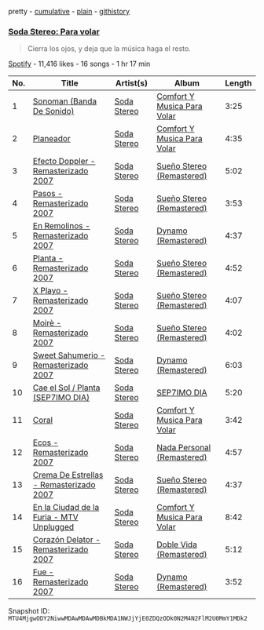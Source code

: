 pretty - [cumulative](/playlists/cumulative/37i9dQZF1DX0WPkweAgNHO.md) - [plain](/playlists/plain/37i9dQZF1DX0WPkweAgNHO) - [githistory](https://github.githistory.xyz/mackorone/spotify-playlist-archive/blob/main/playlists/plain/37i9dQZF1DX0WPkweAgNHO)

### [Soda Stereo: Para volar](https://open.spotify.com/playlist/37i9dQZF1DX0WPkweAgNHO)

> Cierra los ojos, y deja que la música haga el resto.

[Spotify](https://open.spotify.com/user/spotify) - 11,416 likes - 16 songs - 1 hr 17 min

| No. | Title | Artist(s) | Album | Length |
|---|---|---|---|---|
| 1 | [Sonoman \(Banda De Sonido\)](https://open.spotify.com/track/3KNdFPnW6CcRJOo7ONL2mg) | [Soda Stereo](https://open.spotify.com/artist/7An4yvF7hDYDolN4m5zKBp) | [Comfort Y Musica Para Volar](https://open.spotify.com/album/5RJLKN7ucuVaRAUzNKtKB8) | 3:25 |
| 2 | [Planeador](https://open.spotify.com/track/1css4Yf4FaorSKniMFMdJw) | [Soda Stereo](https://open.spotify.com/artist/7An4yvF7hDYDolN4m5zKBp) | [Comfort Y Musica Para Volar](https://open.spotify.com/album/5RJLKN7ucuVaRAUzNKtKB8) | 4:35 |
| 3 | [Efecto Doppler \- Remasterizado 2007](https://open.spotify.com/track/78fEwrT5UGW1CZfFnEqmUk) | [Soda Stereo](https://open.spotify.com/artist/7An4yvF7hDYDolN4m5zKBp) | [Sueño Stereo \(Remastered\)](https://open.spotify.com/album/1A3VRbn7Kto2ov0LkSY0eg) | 5:02 |
| 4 | [Pasos \- Remasterizado 2007](https://open.spotify.com/track/7KMxBakqV7SKVrS6qDv2yq) | [Soda Stereo](https://open.spotify.com/artist/7An4yvF7hDYDolN4m5zKBp) | [Sueño Stereo \(Remastered\)](https://open.spotify.com/album/1A3VRbn7Kto2ov0LkSY0eg) | 3:53 |
| 5 | [En Remolinos \- Remasterizado 2007](https://open.spotify.com/track/79Q5YxAu9UhTGtG70k9sIR) | [Soda Stereo](https://open.spotify.com/artist/7An4yvF7hDYDolN4m5zKBp) | [Dynamo \(Remastered\)](https://open.spotify.com/album/4bfwXuecOmNVlPM5RStAiQ) | 4:37 |
| 6 | [Planta \- Remasterizado 2007](https://open.spotify.com/track/2Qmv6bDN1yazfH5OrhSlI9) | [Soda Stereo](https://open.spotify.com/artist/7An4yvF7hDYDolN4m5zKBp) | [Sueño Stereo \(Remastered\)](https://open.spotify.com/album/1A3VRbn7Kto2ov0LkSY0eg) | 4:52 |
| 7 | [X Playo \- Remasterizado 2007](https://open.spotify.com/track/743BAjD2J8pskuff8fP3Vx) | [Soda Stereo](https://open.spotify.com/artist/7An4yvF7hDYDolN4m5zKBp) | [Sueño Stereo \(Remastered\)](https://open.spotify.com/album/1A3VRbn7Kto2ov0LkSY0eg) | 4:07 |
| 8 | [Moirè \- Remasterizado 2007](https://open.spotify.com/track/0DrAH8PKnAIbFqAfnMlpzG) | [Soda Stereo](https://open.spotify.com/artist/7An4yvF7hDYDolN4m5zKBp) | [Sueño Stereo \(Remastered\)](https://open.spotify.com/album/1A3VRbn7Kto2ov0LkSY0eg) | 4:02 |
| 9 | [Sweet Sahumerio \- Remasterizado 2007](https://open.spotify.com/track/0GcU3ZhlnF5k3vKjqPRifa) | [Soda Stereo](https://open.spotify.com/artist/7An4yvF7hDYDolN4m5zKBp) | [Dynamo \(Remastered\)](https://open.spotify.com/album/4bfwXuecOmNVlPM5RStAiQ) | 6:03 |
| 10 | [Cae el Sol / Planta \(SEP7IMO DIA\)](https://open.spotify.com/track/0tkUZvL9ZbNLnzJ4jHeiOL) | [Soda Stereo](https://open.spotify.com/artist/7An4yvF7hDYDolN4m5zKBp) | [SEP7IMO DIA](https://open.spotify.com/album/0HUncweJW3LTO0YOvOEX4a) | 5:20 |
| 11 | [Coral](https://open.spotify.com/track/13fEiuZo5A4aiPNRds3OpM) | [Soda Stereo](https://open.spotify.com/artist/7An4yvF7hDYDolN4m5zKBp) | [Comfort Y Musica Para Volar](https://open.spotify.com/album/5RJLKN7ucuVaRAUzNKtKB8) | 3:42 |
| 12 | [Ecos \- Remasterizado 2007](https://open.spotify.com/track/1Dti4H4XC1IetaCDpI8MU0) | [Soda Stereo](https://open.spotify.com/artist/7An4yvF7hDYDolN4m5zKBp) | [Nada Personal \(Remastered\)](https://open.spotify.com/album/0hyq754QnaKHYpH32QnWqs) | 4:57 |
| 13 | [Crema De Estrellas \- Remasterizado 2007](https://open.spotify.com/track/7KdHxPQklzjdmiaORyNQGb) | [Soda Stereo](https://open.spotify.com/artist/7An4yvF7hDYDolN4m5zKBp) | [Sueño Stereo \(Remastered\)](https://open.spotify.com/album/1A3VRbn7Kto2ov0LkSY0eg) | 4:37 |
| 14 | [En la Ciudad de la Furia \- MTV Unplugged](https://open.spotify.com/track/2p4FOWHHd2A6TBmTkdt1G0) | [Soda Stereo](https://open.spotify.com/artist/7An4yvF7hDYDolN4m5zKBp) | [Comfort Y Musica Para Volar](https://open.spotify.com/album/5RJLKN7ucuVaRAUzNKtKB8) | 8:42 |
| 15 | [Corazón Delator \- Remasterizado 2007](https://open.spotify.com/track/2zaZ81JI8KbYaL7210BB0U) | [Soda Stereo](https://open.spotify.com/artist/7An4yvF7hDYDolN4m5zKBp) | [Doble Vida \(Remastered\)](https://open.spotify.com/album/0mEY1U7SZdIwDWylFm2UC4) | 5:12 |
| 16 | [Fue \- Remasterizado 2007](https://open.spotify.com/track/71ymTqjg6wUvgNksseSgbC) | [Soda Stereo](https://open.spotify.com/artist/7An4yvF7hDYDolN4m5zKBp) | [Dynamo \(Remastered\)](https://open.spotify.com/album/4bfwXuecOmNVlPM5RStAiQ) | 3:52 |

Snapshot ID: `MTU4MjgwODY2NiwwMDAwMDAwMDBkMDA1NWJjYjE0ZDQzODk0N2M4N2FlM2U0MmY1MDk2`
